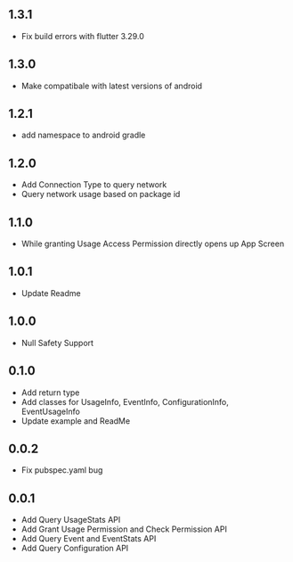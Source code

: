 ## 1.3.1

* Fix build errors with flutter 3.29.0

## 1.3.0

* Make compatibale with latest versions of android

## 1.2.1

* add namespace to android gradle

## 1.2.0

* Add Connection Type to query network
* Query network usage based on package id

## 1.1.0

* While granting Usage Access Permission directly opens up App Screen

## 1.0.1

* Update Readme

## 1.0.0

* Null Safety Support

## 0.1.0

* Add return type
* Add classes for UsageInfo, EventInfo, ConfigurationInfo, EventUsageInfo
* Update example and ReadMe

## 0.0.2

* Fix pubspec.yaml bug

## 0.0.1

* Add Query UsageStats API
* Add Grant Usage Permission and Check Permission API
* Add Query Event and EventStats API
* Add Query Configuration API
